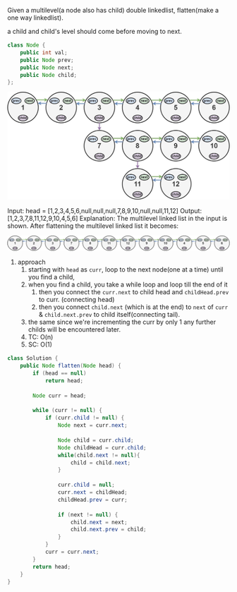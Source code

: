 Given a multilevel(a node also has child) double linkedlist, flatten(make a one way linkedlist).

a child and child's level should come before moving to next.


```java
class Node {
    public int val;
    public Node prev;
    public Node next;
    public Node child;
};
```

![flatten](flatten.png)

Input: head = [1,2,3,4,5,6,null,null,null,7,8,9,10,null,null,11,12]
Output: [1,2,3,7,8,11,12,9,10,4,5,6]
Explanation: The multilevel linked list in the input is shown.
After flattening the multilevel linked list it becomes:

![flatten-ans](flatten-ans.png)


1. approach 
   1. starting with `head` as `curr`, loop to the next node(one at a time) until you find a child, 
   2. when you find a child, you take a while loop and loop till the end of it
      1. then you connect the `curr.next` to child head and `childHead.prev` to curr. (connecting head)
      2. then you connect `child.next` (which is at the end) to `next` of `curr` & `child.next.prev` to child itself(connecting tail).
   3. the same since we're incrementing the curr by only 1 any further childs will be encountered later.
   4. TC: O(n)
   5. SC: O(1)

```java
class Solution {
    public Node flatten(Node head) {
        if (head == null)
            return head;

        Node curr = head;

        while (curr != null) {
            if (curr.child != null) {
                Node next = curr.next;
                
                Node child = curr.child;
                Node childHead = curr.child;
                while(child.next != null){
                    child = child.next;
                }

                curr.child = null;
                curr.next = childHead;
                childHead.prev = curr;

                if (next != null) {
                    child.next = next;
                    child.next.prev = child;
                }
            }
            curr = curr.next;
        }
        return head;
    }
}
```